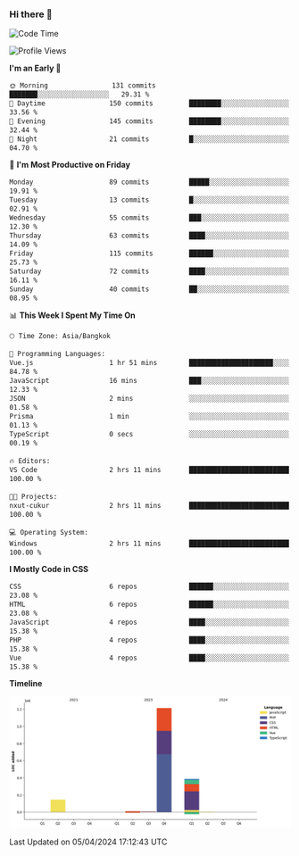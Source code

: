 ### Hi there 👋

<!--
**HapisHanipudin/HapisHanipudin** is a ✨ _special_ ✨ repository because its `README.md` (this file) appears on your GitHub profile.

<!--START_SECTION:waka-->
![Code Time](http://img.shields.io/badge/Code%20Time-2%20hrs%2011%20mins-blue)

![Profile Views](http://img.shields.io/badge/Profile%20Views-10-blue)

**I'm an Early 🐤** 

```text
🌞 Morning                131 commits         ███████░░░░░░░░░░░░░░░░░░   29.31 % 
🌆 Daytime                150 commits         ████████░░░░░░░░░░░░░░░░░   33.56 % 
🌃 Evening                145 commits         ████████░░░░░░░░░░░░░░░░░   32.44 % 
🌙 Night                  21 commits          █░░░░░░░░░░░░░░░░░░░░░░░░   04.70 % 
```
📅 **I'm Most Productive on Friday** 

```text
Monday                   89 commits          █████░░░░░░░░░░░░░░░░░░░░   19.91 % 
Tuesday                  13 commits          █░░░░░░░░░░░░░░░░░░░░░░░░   02.91 % 
Wednesday                55 commits          ███░░░░░░░░░░░░░░░░░░░░░░   12.30 % 
Thursday                 63 commits          ████░░░░░░░░░░░░░░░░░░░░░   14.09 % 
Friday                   115 commits         ██████░░░░░░░░░░░░░░░░░░░   25.73 % 
Saturday                 72 commits          ████░░░░░░░░░░░░░░░░░░░░░   16.11 % 
Sunday                   40 commits          ██░░░░░░░░░░░░░░░░░░░░░░░   08.95 % 
```


📊 **This Week I Spent My Time On** 

```text
🕑︎ Time Zone: Asia/Bangkok

💬 Programming Languages: 
Vue.js                   1 hr 51 mins        █████████████████████░░░░   84.78 % 
JavaScript               16 mins             ███░░░░░░░░░░░░░░░░░░░░░░   12.33 % 
JSON                     2 mins              ░░░░░░░░░░░░░░░░░░░░░░░░░   01.58 % 
Prisma                   1 min               ░░░░░░░░░░░░░░░░░░░░░░░░░   01.13 % 
TypeScript               0 secs              ░░░░░░░░░░░░░░░░░░░░░░░░░   00.19 % 

🔥 Editors: 
VS Code                  2 hrs 11 mins       █████████████████████████   100.00 % 

🐱‍💻 Projects: 
nxut-cukur               2 hrs 11 mins       █████████████████████████   100.00 % 

💻 Operating System: 
Windows                  2 hrs 11 mins       █████████████████████████   100.00 % 
```

**I Mostly Code in CSS** 

```text
CSS                      6 repos             ██████░░░░░░░░░░░░░░░░░░░   23.08 % 
HTML                     6 repos             ██████░░░░░░░░░░░░░░░░░░░   23.08 % 
JavaScript               4 repos             ████░░░░░░░░░░░░░░░░░░░░░   15.38 % 
PHP                      4 repos             ████░░░░░░░░░░░░░░░░░░░░░   15.38 % 
Vue                      4 repos             ████░░░░░░░░░░░░░░░░░░░░░   15.38 % 
```



**Timeline**

![Lines of Code chart](https://raw.githubusercontent.com/HapisHanipudin/HapisHanipudin/main/assets/bar_graph.png)


 Last Updated on 05/04/2024 17:12:43 UTC
<!--END_SECTION:waka-->
